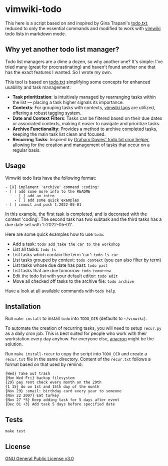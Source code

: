 # vimwiki-todo

This here is a script based on and inspired by Gina Trapani's [todo.txt](http://todotxt.org/), reduced to only the essential commands and modified to work with [vimwiki](https://vimwiki.github.io/) todo lists in markdown mode.

## Why yet another todo list manager?
Todo list managers are a dime a dozen, so why another one? It's simple: I've tried many (great for procrastinating) and haven't found another one that has the exact features I wanted. So I wrote my own.

This tool is based on [todo.txt](http://todotxt.org/) simplifying some concepts for enhanced usability and task management:

- **Task prioritization**: is intuitively managed by rearranging tasks within the list — placing a task higher signals its importance.
- **Contexts**: For grouping tasks with contexts, [vimwiki tags](https://github.com/vimwiki/vimwiki/blob/69318e74c88ef7677e2496fd0a836446ceac61e8/doc/vimwiki.txt#L1575) are utilized, offering a robust tagging system.
- **Date and Context Filters**: Tasks can be filtered based on their due dates or associated contexts, making it easier to navigate and prioritize tasks.
- **Archive Functionality**: Provides a method to archive completed tasks, keeping the main task list clean and focused.
- **Recurring Tasks**: Inspired by [Graham Davies' todo.txt cron helper](https://github.com/abztrakt/ya-todo-py/blob/master/todo_cron.py), allowing for the creation and management of tasks that occur on a regular basis.

## Usage
Vimwiki todo lists have the following format:

```
- [X] implement 'archive' command :coding:
- [ ] add some more info to the README
    - [ ] add an intro
    - [ ] add some quick examples
- [ ] commit and push t:2022-05-01
```

In this example, the first task is completed, and is decorated with the context 'coding'. The second task has two subtask and the third tasks has a due date set with 't:2022-05-01'.

Here are some quick examples how to use `todo`:

- Add a task: `todo add take the car to the workshop`
- List all tasks: `todo ls`
- List tasks which contain the term 'car': `todo ls car`
- List tasks grouped by context: `todo context` (you can also filter by term)
- List tasks whose due date has past: `todo past`
- List tasks that are due tomorrow: `todo tomorrow`
- Edit the todo list with your default editor: `todo edit`
- Move all checked off tasks to the archive file: `todo archive`

Have a look at all available commands with `todo help`.

## Installation
Run `make install` to install `todo` into `TODO_DIR` (defaults to `~/vimwiki`).

To automate the creation of recurring tasks, you will need to setup `recur.py` as a daily cron job. This is best suited for people who work with their workstation every day anyhow. For everyone else, [anacron](https://linux.die.net/man/8/anacron) might be the solution.

Run `make install-recur` to copy the script into `TODO_DIR` and create a `recur.txt` file in the same directory.
Content of the `recur.txt` follows a format based on that used by remind:
```
{Wed} Take out trash
{Mon Wed Fri} backup filesystem
{29} pay rent check every month on the 29th
{1 15} do on 1st and 15th day of the month
{Nov 29} :email: birthday card every year to someone
{Nov 22 2007} Eat turkey
{Nov 27 *5} Keep adding task for 5 days after event
{Dec 01 +3} Add task 5 days before specified date
```

## Tests
```
make test
```

## License

[GNU General Public License v3.0](LICENSE)
